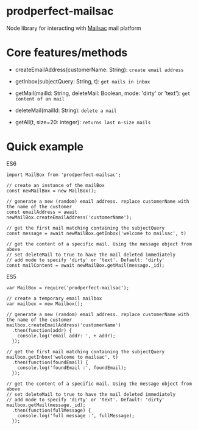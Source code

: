 # prodperfect-mailsac
Node library for interacting with [Mailsac](https://mailsac.com/) mail platform

# Core features/methods
  - createEmailAddress(customerName: String): `create email address`

  - getInbox(subjectQuery: String, t): `get mails in inbox`

  - getMail(mailId: String, deleteMail: Boolean, mode: 'dirty' or 'text'): `get content of an mail`

  - deleteMail(mailId: String): `delete a mail`

  - getAll(t, size=20: integer): `returns last n-size mails`

# Quick example

ES6
```
import MailBox from 'prodperfect-mailsac';

// create an instance of the mailBox
const newMailBox = new MailBox();

// generate a new (random) email address. replace customerName with the name of the customer
const emailAddress = await newMailBox.createEmailAddress('customerName');

// get the first mail matching containing the subjectQuery
const message = await newMailBox.getInbox('welcome to mailsac', t)

// get the content of a specific mail. Using the message object from above
// set deleteMail to true to have the mail deleted immediately
// add mode to specify 'dirty' or 'text'. Default: 'dirty'
const mailContent = await newMailBox.getMail(message._id);

```
ES5
```
var MailBox = require('prodperfect-mailsac');

// create a temporary email mailbox
var mailbox = new Mailbox();

// generate a new (random) email address. replace customerName with the name of the customer
mailbox.createEmailAddress('customerName')
  .then(function(addr) {
    console.log('email addr: ', + addr);
  });

// get the first mail matching containing the subjectQuery
mailbox.getInbox('welcome to mailsac', t)
  .then(function(foundEmail) {
    console.log('foundEmail :', foundEmail);
  });

// get the content of a specific mail. Using the message object from above
// set deleteMail to true to have the mail deleted immediately
// add mode to specify 'dirty' or 'text'. Default: 'dirty'
mailbox.getMail(message._id);
  .then(function(fullMessage) {
    console.log('full message :', fullMessage);
  });
```

